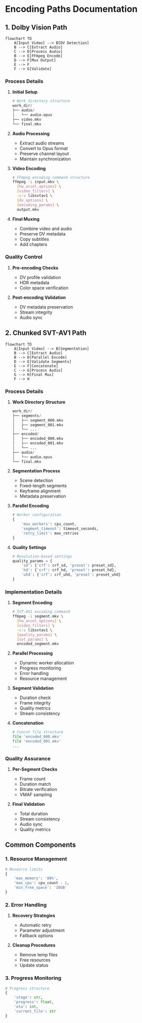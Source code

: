 # Encoding Paths Documentation

## 1. Dolby Vision Path

```mermaid
flowchart TD
    A[Input Video] --> B[DV Detection]
    B --> C[Extract Audio]
    C --> D[Process Audio]
    B --> E[FFmpeg Encode]
    D --> F[Mux Output]
    E --> F
    F --> G[Validate]
```

### Process Details

1. **Initial Setup**
   ```python
   # Work directory structure
   work_dir/
   ├── audio/
   │   └── audio.opus
   ├── video.mkv
   └── final.mkv
   ```

2. **Audio Processing**
   - Extract audio streams
   - Convert to Opus format
   - Preserve channel layout
   - Maintain synchronization

3. **Video Encoding**
   ```bash
   # FFmpeg encoding command structure
   ffmpeg -i input.mkv \
     [hw_accel_options] \
     [video_filters] \
     -c:v libsvtav1 \
     [dv_options] \
     [encoding_params] \
     output.mkv
   ```

4. **Final Muxing**
   - Combine video and audio
   - Preserve DV metadata
   - Copy subtitles
   - Add chapters

### Quality Control
1. **Pre-encoding Checks**
   - DV profile validation
   - HDR metadata
   - Color space verification

2. **Post-encoding Validation**
   - DV metadata preservation
   - Stream integrity
   - Audio sync

## 2. Chunked SVT-AV1 Path

```mermaid
flowchart TD
    A[Input Video] --> B[Segmentation]
    B --> C[Extract Audio]
    B --> D[Parallel Encode]
    D --> E[Validate Segments]
    E --> F[Concatenate]
    C --> G[Process Audio]
    G --> H[Final Mux]
    F --> H
```

### Process Details

1. **Work Directory Structure**
   ```python
   work_dir/
   ├── segments/
   │   ├── segment_000.mkv
   │   ├── segment_001.mkv
   │   └── ...
   ├── encoded/
   │   ├── encoded_000.mkv
   │   ├── encoded_001.mkv
   │   └── ...
   ├── audio/
   │   └── audio.opus
   └── final.mkv
   ```

2. **Segmentation Process**
   - Scene detection
   - Fixed-length segments
   - Keyframe alignment
   - Metadata preservation

3. **Parallel Encoding**
   ```python
   # Worker configuration
   {
       'max_workers': cpu_count,
       'segment_timeout': timeout_seconds,
       'retry_limit': max_retries
   }
   ```

4. **Quality Settings**
   ```python
   # Resolution-based settings
   quality_params = {
       'sd': {'crf': crf_sd, 'preset': preset_sd},
       'hd': {'crf': crf_hd, 'preset': preset_hd},
       'uhd': {'crf': crf_uhd, 'preset': preset_uhd}
   }
   ```

### Implementation Details

1. **Segment Encoding**
   ```bash
   # SVT-AV1 encoding command
   ffmpeg -i segment.mkv \
     [hw_accel_options] \
     [video_filters] \
     -c:v libsvtav1 \
     [quality_params] \
     [svt_params] \
     encoded_segment.mkv
   ```

2. **Parallel Processing**
   - Dynamic worker allocation
   - Progress monitoring
   - Error handling
   - Resource management

3. **Segment Validation**
   - Duration check
   - Frame integrity
   - Quality metrics
   - Stream consistency

4. **Concatenation**
   ```python
   # Concat file structure
   file 'encoded_000.mkv'
   file 'encoded_001.mkv'
   ...
   ```

### Quality Assurance

1. **Per-Segment Checks**
   - Frame count
   - Duration match
   - Bitrate verification
   - VMAF sampling

2. **Final Validation**
   - Total duration
   - Stream consistency
   - Audio sync
   - Quality metrics

## Common Components

### 1. Resource Management
```python
# Resource limits
{
    'max_memory': '80%',
    'max_cpu': cpu_count - 1,
    'min_free_space': '10GB'
}
```

### 2. Error Handling
1. **Recovery Strategies**
   - Automatic retry
   - Parameter adjustment
   - Fallback options

2. **Cleanup Procedures**
   - Remove temp files
   - Free resources
   - Update status

### 3. Progress Monitoring
```python
# Progress structure
{
    'stage': str,
    'progress': float,
    'eta': int,
    'current_file': str
}
```
